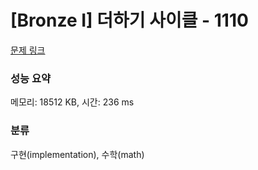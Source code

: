 # [Bronze I] 더하기 사이클 - 1110 

[문제 링크](https://www.acmicpc.net/problem/1110) 

### 성능 요약

메모리: 18512 KB, 시간: 236 ms

### 분류

구현(implementation), 수학(math)

